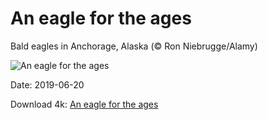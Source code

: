 # An eagle for the ages

Bald eagles in Anchorage, Alaska (© Ron Niebrugge/Alamy)

![An eagle for the ages](https://bing.com/th?id=OHR.AlaskaEagle_EN-US3628054504_UHD.jpg&rf=LaDigue_UHD.jpg&pid=hp&w=1024&h=576)

Date: 2019-06-20

Download 4k: [An eagle for the ages](https://bing.com/th?id=OHR.AlaskaEagle_EN-US3628054504_UHD.jpg&rf=LaDigue_UHD.jpg&pid=hp&w=3840&h=2160)

